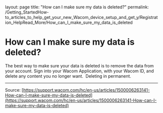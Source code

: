 layout: page
title: "How can I make sure my data is deleted?"
permalink: /Getting_StartedHow-to_articles_to_help_get_your_new_Wacom_device_setup_and_get_y/Registration_HelpRead_More/How_can_I_make_sure_my_data_is_deleted

# How can I make sure my data is deleted?

The best way to make sure your data is deleted is to remove the data from your account. Sign into your Wacom Application, with your Wacom ID, and delete any content you no longer want.  Deleting in permanent.

---
Source: [https://support.wacom.com/hc/en-us/articles/1500006263141-How-can-I-make-sure-my-data-is-deleted](https://support.wacom.com/hc/en-us/articles/1500006263141-How-can-I-make-sure-my-data-is-deleted)
